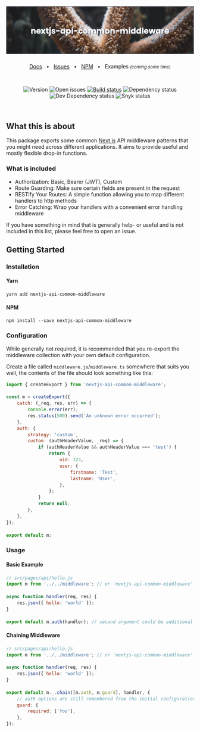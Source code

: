 <div align="center">
<h1>
  <img src="/assets/banner.jpg?raw=true" alt="nextjs-api-common-middleware" />
</h1>

<a href="https://nextjs-common-middleware.kldzj.dev/">Docs</a>
&nbsp;&nbsp;&bull;&nbsp;&nbsp;
<a href="https://github.com/kldzj/nextjs-api-common-middleware/issues">Issues</a>
&nbsp;&nbsp;&bull;&nbsp;&nbsp;
<a href="https://www.npmjs.com/package/nextjs-api-common-middleware">NPM</a>
&nbsp;&nbsp;&bull;&nbsp;&nbsp;
<span>Examples <small><i>(coming some time)</i></small></span>

</div>

<br>

<div align="center">

![Version](https://img.shields.io/github/package-json/v/kldzj/nextjs-api-common-middleware) ![Open issues](https://img.shields.io/github/issues/kldzj/nextjs-api-common-middleware) [![Build status](https://badge.buildkite.com/62d22a820f444be118932f0938c7ee278ef330b9c8bcd56c89.svg)](https://buildkite.com/kldzj/nextjs-api-common-middleware) ![Dependency status](https://img.shields.io/david/kldzj/nextjs-api-common-middleware) ![Dev Dependency status](https://img.shields.io/david/dev/kldzj/nextjs-api-common-middleware) ![Snyk status](https://img.shields.io/snyk/vulnerabilities/github/kldzj/nextjs-api-common-middleware)

</div>

<br>

## What this is about

This package exports some common [Next.js](https://nextjs.org/) API middleware patterns that you might need across different applications. It aims to provide useful and mostly flexible drop-in functions.

### What is included

-   Authorization: Basic, Bearer (JWT), Custom
-   Route Guarding: Make sure certain fields are present in the request
-   RESTify Your Routes: A simple function allowing you to map different handlers to http methods
-   Error Catching: Wrap your handlers with a convenient error handling middleware

If you have something in mind that is generally help- or useful and is not included in this list, please feel free to open an issue.

## Getting Started

### Installation

#### Yarn

```console
yarn add nextjs-api-common-middleware
```

#### NPM

```console
npm install --save nextjs-api-common-middleware
```

### Configuration

While generally not required, it is recommended that you re-export the middleware collection with your own default configuration.

Create a file called `middleware.js`/`middleware.ts` somewhere that suits you well, the contents of the file should look something like this:

```javascript
import { createExport } from 'nextjs-api-common-middleware';

const m = createExport({
	catch: (_req, res, err) => {
		console.error(err);
		res.status(500).send('An unknown error occurred');
	},
	auth: {
		strategy: 'custom',
		custom: (authHeaderValue, _req) => {
			if (authHeaderValue && authHeaderValue === 'test') {
				return {
					uid: 123,
					user: {
						firstname: 'Test',
						lastname: 'User',
					},
				};
			}
			return null;
		},
	},
});

export default m;
```

### Usage

#### Basic Example

```javascript
// src/pages/api/hello.js
import m from '../../middleware'; // or 'nextjs-api-common-middleware'

async function handler(req, res) {
	res.json({ hello: 'world' });
}

export default m.auth(handler); // second argument could be additional options
```

#### Chaining Middleware

```javascript
// src/pages/api/hello.js
import m from '../../middleware'; // or 'nextjs-api-common-middleware'

async function handler(req, res) {
	res.json({ hello: 'world' });
}

export default m._.chain([m.auth, m.guard], handler, {
	// auth options are still remembered from the initial configuration
	guard: {
		required: ['foo'],
	},
});
```
